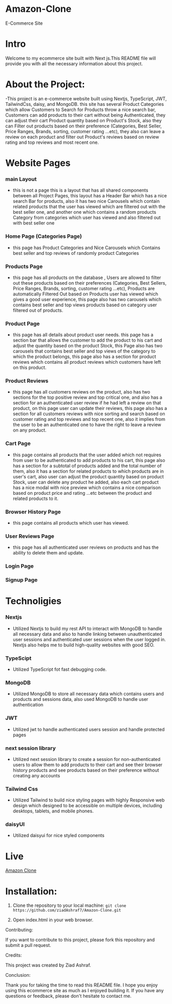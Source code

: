 # Amazon-Clone
E-Commerce Site


# Intro
Welcome to my ecommerce site built with Next js.This README file will provide you with all the necessary information about this project.

# About the Project:

-This project is an e-commerce website built using Nextjs, TypeScript, JWT, TailwindCss, daisy, and MongoDB. this site has several Product Categories which allow Customers to Search for Products throw a nice search bar, Customers can add products to their cart without being Authenticated, they can adjust their cart Product quantity based on Product's Stock, also they can Filter out products based on their preference (Categories, Best Seller, Price Ranges, Brands, sorting, customer rating ...etc), they also can leave a review on each product and filter out Product's reviews based on review rating and top reviews and most recent one.  


# Website Pages

### main Layout
- this is not a page this is a layout that has all shared components between all Project Pages, 
this layout has a Header Bar which has a nice search Bar for products, also it has two nice Carousels which contain related products that the user has viewed which are filtered out with the best seller one, and another one which contains a random products Category from categories which user has viewed and also filtered out with best seller one      

### Home Page (Categories Page)
- this page has Product Categories and Nice Carousels which Contains best seller and top reviews of randomly product Categories  

### Products Page
- this page has all products on the database , Users are allowed to filter out these products based on their preferences (Categories, Best Sellers, Price Ranges, Brands, sorting, customer rating ...etc), Products are automatically Filtered Out based on Products user has viewed which gives a good user experience, this page also has two carousels which contains best seller and top views products based on category user filtered out of products.

### Product Page
- this page has all details about product user needs. this page has a section bar that allows the customer to add the product to his cart and adjust the quantity based on the product Stock, this Page also has two carousels that contains best seller and top views of the category to which the product belongs, this page also has a section for product reviews which contains all product reviews which customers have left on this product.

### Product Reviews 
- this page has all customers reviews on the product, also has two sections for the top positive review and top critical one, and also has a section for an authenticated user review if he had left a review on that product, on this page user can update their reviews, this page also has a section for all customers reviews with nice sorting and search based on customer rating and top reviews and top recent one, also it implies from the user to be an authenticated one to have the right to leave a review on any product.

### Cart Page 
- this page contains all products that the user added which not requires from user to be authenticated to add products to his cart, this page also has a section for a subtotal of products added and the total number of them, also it has a section for related products to which products are in user's cart, also user can adjust the product quantity based on  product Stock, user can delete any product he added, also each cart product has a nice modal with nice preview which contains a nice comparison based on product price and rating ...etc between the product and related products to it. 

### Browser History Page
- this page contains all products which user has viewed.

### User Reviews Page
- this page has all authenticated user reviews on products and has the ability to delete them and update.

### Login Page
### Signup Page


# Technoligies
### Nextjs
- Utilized Nextjs to build my rest API to interact with MongoDB to handle all necessary data and also to handle linking between unauthenticated user sessions and authenticated user sessions when the user logged in. Nextjs also helps me to build high-quality websites with good SEO. 

### TypeScipt 
- Utilized TypeScript fot fast debugging code.

### MongoDB
- Utilized MongoDB to store all necessary data which contains users and products and sessions data, also used MongoDB to handle user authentication

### JWT
- Utilized jwt to handle authenticated users session and handle protected pages 

### next session library
- Utilized  next session library to create a session for non-authenticated users to allow them to add products to their cart and see their browser history products and see products based on their preference without creating any accounts  

### Tailwind Css 
- Utilized Tailwind to build nice styling pages with highly Responsive web design which designed to be accessible on multiple devices, including desktops, tablets, and mobile phones.

### daisyUI
- Utilized daisyui for nice styled components


# Live
[Amazon Clone](https://amazon-liart-six.vercel.app) 

# Installation:

1. Clone the repository to your local machine:
`git clone https://github.com/ziadAshraf7/Amazon-Clone.git`

2. Open index.html in your web browser.


Contributing:

If you want to contribute to this project, please fork this repository and submit a pull request.

Credits:

This project was created by Ziad Ashraf.


Conclusion:

Thank you for taking the time to read this README file. I hope you enjoy using this ecommerce site as much as I enjoyed building it. If you have any questions or feedback, please don't hesitate to contact me.
